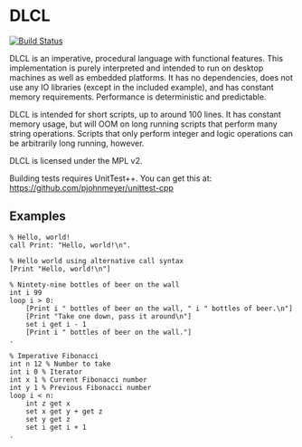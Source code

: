 DLCL
====

[![Build Status](https://semaphoreci.com/api/v1/flyingjester/dlcl/branches/master/badge.svg)](https://semaphoreci.com/flyingjester/dlcl)

DLCL is an imperative, procedural language with functional features. This implementation is
purely interpreted and intended to run on desktop machines as well as embedded platforms. It
has no dependencies, does not use any IO libraries (except in the included example), and has
constant memory requirements. Performance is deterministic and predictable.

DLCL is intended for short scripts, up to around 100 lines. It has constant memory usage,
but will OOM on long running scripts that perform many string operations. Scripts that only
perform integer and logic operations can be arbitrarily long running, however.

DLCL is licensed under the MPL v2.

Building tests requires UnitTest++. You can get this at: https://github.com/pjohnmeyer/unittest-cpp

Examples
--------

```
% Hello, world!
call Print: "Hello, world!\n".
```

```
% Hello world using alternative call syntax
[Print "Hello, world!\n"]
```

```
% Nintety-nine bottles of beer on the wall
int i 99
loop i > 0:
    [Print i " bottles of beer on the wall, " i " bottles of beer.\n"]
    [Print "Take one down, pass it around\n"]
    set i get i - 1
    [Print i " bottles of beer on the wall."]
.
```

```
% Imperative Fibonacci
int n 12 % Number to take
int i 0 % Iterator
int x 1 % Current Fibonacci number
int y 1 % Previous Fibonacci number
loop i < n:
    int z get x
    set x get y + get z
    set y get z
    set i get i + 1
.
```
